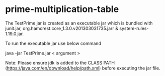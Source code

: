 # prime-multiplication-table
 
The TestPrime jar is created as an executable jar which is bundled with junit.jar, org.hamcrest.core_1.3.0.v201303031735.jarr & system-rules-1.19.0.jar.

To run the executable jar use below command

java -jar TestPrime.jar < argument >

Note: Please ensure jdk is added to the CLASS PATH (https://java.com/en/download/help/path.xml) before executing the jar file.

